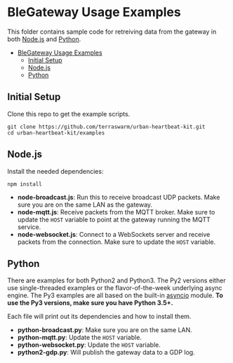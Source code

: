 BleGateway Usage Examples
=========================

This folder contains sample code for retreiving data from the gateway
in both [Node.js](https://nodejs.org/en/) and [Python](https://www.python.org/).

<!-- START doctoc generated TOC please keep comment here to allow auto update -->
<!-- DON'T EDIT THIS SECTION, INSTEAD RE-RUN doctoc TO UPDATE -->


- [BleGateway Usage Examples](#blegateway-usage-examples)
  - [Initial Setup](#initial-setup)
  - [Node.js](#nodejs)
  - [Python](#python)

<!-- END doctoc generated TOC please keep comment here to allow auto update -->

Initial Setup
-------------

Clone this repo to get the example scripts.

    git clone https://github.com/terraswarm/urban-heartbeat-kit.git
    cd urban-heartbeat-kit/examples

Node.js
-------

Install the needed dependencies:

    npm install

- **node-broadcast.js**: Run this to receive broadcast UDP packets.
Make sure you are on the same LAN as the gateway.
- **node-mqtt.js**: Receive packets from the MQTT broker. Make sure
to update the `HOST` variable to point at the gateway running the MQTT service.
- **node-websocket.js**: Connect to a WebSockets server and
receive packets from the connection. Make sure to update the `HOST` variable.


Python
------

There are examples for both Python2 and Python3. The Py2 versions either use
single-threaded examples or the flavor-of-the-week underlying async engine.
The Py3 examples are all based on the built-in
[asyncio](https://docs.python.org/3/library/asyncio.html) module. **To use the
Py3 versions, make sure you have Python 3.5+.**

Each file will print out its dependencies and how to install them.

- **python-broadcast.py**: Make sure you are on the same LAN.
- **python-mqtt.py**: Update the `HOST` variable.
- **python-websocket.py**: Update the `HOST` variable.
- **python2-gdp.py**: Will publish the gateway data to a GDP log.

